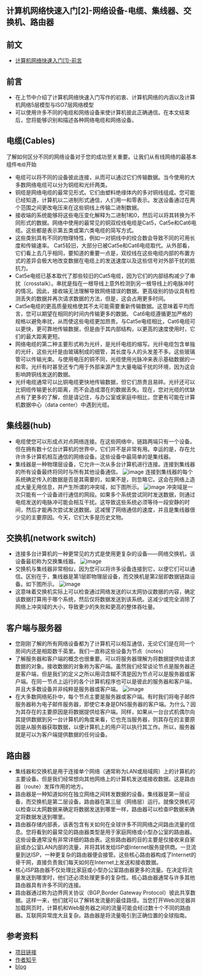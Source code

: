 ## 计算机网络快速入门[2]-网络设备-电缆、集线器、交换机、路由器

## 前文
* [计算机网络快速入门[1]-前言](https://zhuanlan.zhihu.com/p/107658283)

## 前言
* 在上节中介绍了计算机网络快速入门写作的初衷、计算机网络的内涵以及计算机网络5层模型与ISO7层网络模型
* 可以使用许多不同的电缆和网络设备来使计算机彼此正确通信。在本文结束后，您将能够识别和描述各种网络电缆和网络设备。

## 电缆(Cables)
了解如何区分不同的网络设备对于您的成功至关重要。让我们从有线网络的最基本组件`电缆`开始
* 电缆可以将不同的设备彼此连接，从而可以通过它们传输数据。当今使用的大多数网络电缆可以分为铜缆和光纤两类。
* 铜缆是网络电缆的最常见形式。它们由塑料绝缘体内的多对铜线组成。您可能已经知道，计算机以二进制形式通信，人们用一和零表示。发送设备通过在两个范围之间更改电压来在这些铜线上传输二进制数据。
* 接收端的系统能够将这些电压变化解释为二进制1和0，然后可以将其转换为不同形式的数据。网络中使用的最常见的铜双绞线电缆是Cat5，Cat5e和Cat6电缆。这些都是表示第五类或第六类电缆的简写方式。
* 这些类别具有不同的物理特性，例如一对铜线中的绞合数会导致不同的可用长度和传输速率。 Cat5较旧，大部分已被Cat5e和Cat6电缆取代。从外部看，它们看上去几乎相同，要知道的重要一点是，双绞线在这些电缆内部的布置方式的差异会极大地改变数据在电缆上的发送速度以及这些信号对外部干扰的抵抗力。
* Cat5e电缆已基本取​​代了那些较旧的Cat5电缆，因为它们的内部结构减少了串扰（crosstalk）。串扰是指在一根导线上意外检测到另一根导线上的电脉冲时的情况。因此，接收端无法理解导致网络错误的数据。更高级别的协议具有检测丢失的数据并再次请求数据的方法，但是，这会占用更多时间。
* Cat5e电缆的更高质量规格使其不太可能需要重新传输数据。这意味着平均而言，您可以期望在相同的时间内传输更多的数据。 Cat6电缆遵循更加严格的规格以避免串扰，从而使这些电缆更加昂贵。与Cat5e电缆相比，Cat6电缆可以更快，更可靠地传输数据，但是由于其内部结构，以更高的速度使用时，它们的最大距离更短。
* 网络电缆的第二种主要形式称为光纤，是光纤电缆的缩写。光纤电缆包含单独的光纤，这些光纤是由玻璃制成的细管，其长度与人的头发差不多。这些玻璃管可以传输光束。与使用电压的铜不同，光缆使用光脉冲来表示基础数据的一和零。光纤有时甚至还专门用于外部来源产生大量电磁干扰的环境，因为这会影响跨铜线发送的数据。
* 光纤电缆通常可以比铜电缆更快地传输数据，但它们昂贵且易碎。光纤还可以比铜缆传输更长的距离，而不会造成潜在的数据丢失。现在，您对光缆的优缺点有了更多的了解，但是请记住，与办公室或家庭中相比，您更有可能在计算机数据中心（data center）中遇到光缆。

## 集线器(hub)
* 电缆使您可以形成点对点网络连接。在这些网络中，链路两端只有一个设备。但在拥有数十亿台计算机的世界中，它们并不是非常有用。幸运的是，存在允许许多计算机相互通信的网络设备。这些设备中最简单的是集线器。
* 集线器是一种物理层设备，它允许一次从多台计算机进行连接。连接到集线器的所有设备最终将同时与所有其他设备通信。
![image](../image/[2.1].png)
连接到集线器的每个系统确定传入的数据是否是其需要的，如果不是，则忽略它。这会在网络上造成大量无用信息，并产生所谓的冲突域，如下图所示。
![image](../image/[2.2].png)
冲突域是一次只能有一个设备进行通信的网段。如果多个系统尝试同时发送数据，则通过电缆发送的电脉冲可能会相互干扰。这导致这些系统必须等待一段安静的时间，然后才能再次尝试发送数据。这减慢了网络通信的速度，并且是集线器很少见的主要原因。今天，它们大多是历史文物。

## 交换机(network switch)
* 连接多台计算机的一种更常见的方式是使用更复杂的设备——网络交换机，该设备最初称为交换集线器。
![image](../image/[2.3].png)
* 交换机与集线器非常相似，因为您可以将许多设备连接到它，以便它们可以通信。区别在于，集线器是第1层即物理层设备，而交换机是第2层即数据链路设备。如下图所示。
![image](../image/[2.4].png)
* 这意味着交换机实际上可以检查通过网络发送的以太网协议数据的内容，确定该数据打算用于哪个系统，然后仅将数据发送到该系统。这减少或完全消除了网络上冲突域的大小，导致更少的失败和更高的整体吞吐量。

## 客户端与服务器
* 您刚刚了解的所有网络设备都为了计算机可以相互通信，无论它们是在同一个房间内还是相距数千英里。我们一直称这些设备为节点（notes）
* 了解服务器和客户端的概念也很重要。可以将服务器理解为将数据提供给请求数据的对象。接收数据的对象称为客户端。虽然我们经常谈论节点是服务器还是客户端，但是我们的定义之所以用词含糊不清是因为节点可以是服务器或客户端。在同一节点上运行的各个计算机程序也可以是彼此的服务器和客户端，并且大多数设备并非纯粹是服务器或客户端。
![image](../image/[2.5].png)
* 在大多数网络拓扑中，每个节点主要是服务器或客户端。有时我们将电子邮件服务器称为电子邮件服务器，即使它本身是DNS服务器的客户端。为什么？因为其存在的主要原因是将数据提供给客户端。同样，如果从一台台式机偶尔向其提供数据到另一台计算机的角度来看，它也充当服务器，则其存在的主要原因是从服务器获取数据，以便计算机上的用户可以执行其工作。所以，服务器就是可以为客户端提供数据的任何设备。

## 路由器
* 集线器和交换机是用于连接单个网络（通常称为LAN或局域网）上的计算机的主要设备。但是我们经常想向其他网络上的计算机发送或接收数据。这是路由器（route）发挥作用的地方。
* 路由器是一种知道如何在独立网络之间转发数据的设备。集线器是第一层设备，而交换机是第二层设备。路由器在第三层（网络层）运行。就像交换机可以检查以太网数据来确定将数据发送到哪里一样，路由器可以检查IP数据来确定将数据发送到哪里。
* 路由器存储内部表，该表包含有关如何在全球许多不同网络之间路由流量的信息。您将看到的最常见的路由器类型是用于家庭网络或小型办公室的路由器。这些设备通常没有非常详细的路由表。这些路由器的目的主要是仅接收来自家庭或办公室LAN内部的流量，并将其转发给ISP或Internet服务提供商。一旦流量到达ISP，一种更复杂的路由器便会接管。这些核心路由器构成了Internet的骨干网，直接负责我们每天如何在Internet上发送和接收数据。
* 核心ISP路由器不仅处理比家庭或小型办公室路由器更多的流量。在决定将流量发送到哪里时，他们还必须处理更多的复杂性。核心路由器通常与许多其他路由器具有许多不同的连接。
* 路由器通过称为边界网关协议（BGP,Border Gateway Protocol）彼此共享数据。这样一来，他们就可以了解转发流量的最佳路径。当您打开Web浏览器并加载网页时，计算机和Web服务器之间的流量可能会经过数十个不同的路由器。互联网异常庞大且复杂。路由器是将流量吸引到正确位置的全球指南。

## 参考资料
* [项目链接](https://github.com/dreamerjackson/theWayToGolang)
* [作者知乎](https://www.zhihu.com/people/ke-ai-de-xiao-tu-ji-71)
* [blog](https://dreamerjonson.com/)